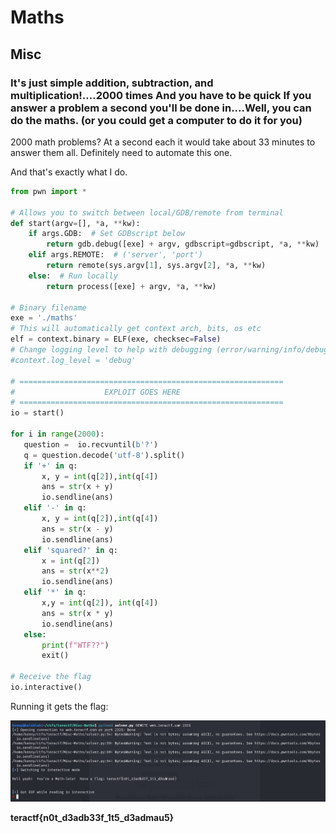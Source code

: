 # Maths

##  Misc

### It's just simple addition, subtraction, and multiplication!....2000 times And you have to be quick If you answer a problem a second you'll be done in....Well, you can do the maths.  (or you could get a computer to do it for you)


2000 math problems?  At a second each it would take about 33 minutes to answer them all.  Definitely need to automate this one.

And that's exactly what I do.

```python
from pwn import *

# Allows you to switch between local/GDB/remote from terminal
def start(argv=[], *a, **kw):
    if args.GDB:  # Set GDBscript below
        return gdb.debug([exe] + argv, gdbscript=gdbscript, *a, **kw)
    elif args.REMOTE:  # ('server', 'port')
        return remote(sys.argv[1], sys.argv[2], *a, **kw)
    else:  # Run locally
        return process([exe] + argv, *a, **kw)

# Binary filename
exe = './maths'
# This will automatically get context arch, bits, os etc
elf = context.binary = ELF(exe, checksec=False)
# Change logging level to help with debugging (error/warning/info/debug)
#context.log_level = 'debug'

# ===========================================================
#                    EXPLOIT GOES HERE
# ===========================================================
io = start()

for i in range(2000):
   question =  io.recvuntil(b'?')
   q = question.decode('utf-8').split()
   if '+' in q:
       x, y = int(q[2]),int(q[4])
       ans = str(x + y)
       io.sendline(ans)
   elif '-' in q:
       x, y = int(q[2]),int(q[4])
       ans = str(x - y)
       io.sendline(ans)
   elif 'squared?' in q:
       x = int(q[2])
       ans = str(x**2)
       io.sendline(ans)
   elif '*' in q:
       x,y = int(q[2]), int(q[4])
       ans = str(x * y)
       io.sendline(ans)
   else:
       print(f"WTF??")
       exit()

# Receive the flag
io.interactive()
```
Running it gets the flag:

![solution](./solution.png)


**teractf{n0t_d3adb33f_1t5_d3admau5}**


